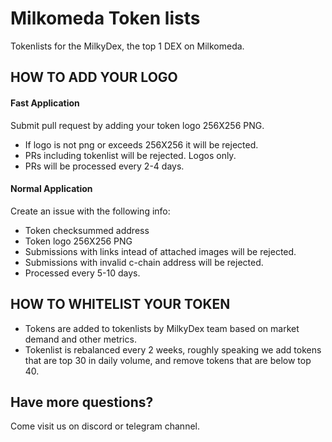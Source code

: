 # Milkomeda Token lists
Tokenlists for the MilkyDex, the top 1 DEX on Milkomeda. 

## HOW TO ADD YOUR LOGO

#### Fast Application
Submit pull request by adding your token logo 256X256 PNG. 
- If logo is not png or exceeds 256X256 it will be rejected. 
- PRs including tokenlist will be rejected. Logos only. 
- PRs will be processed every 2-4 days. 

#### Normal Application
Create an issue with the following info:
- Token checksummed address
- Token logo 256X256 PNG
- Submissions with links intead of attached images will be rejected. 
- Submissions with invalid c-chain address will be rejected. 
- Processed every 5-10 days.

## HOW TO WHITELIST YOUR TOKEN
- Tokens are added to tokenlists by MilkyDex team based on market demand and other metrics. 
- Tokenlist is rebalanced every 2 weeks, roughly speaking we add tokens that are top 30 in daily volume, and remove tokens that are below top 40. 

## Have more questions?
Come visit us on discord or telegram channel. 
